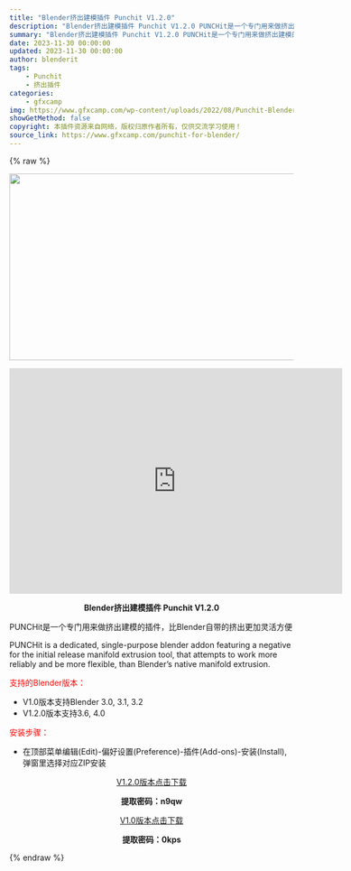 ```yaml
---
title: "Blender挤出建模插件 Punchit V1.2.0"
description: "Blender挤出建模插件 Punchit V1.2.0 PUNCHit是一个专门用来做挤出建模的插件，比Blender自带的挤出更加灵活方便 PUNCHit is a dedicated, sing..."
summary: "Blender挤出建模插件 Punchit V1.2.0 PUNCHit是一个专门用来做挤出建模的插件，比Blender自带的挤出更加灵活方便 PUNCHit is a dedicated, sing..."
date: 2023-11-30 00:00:00
updated: 2023-11-30 00:00:00
author: blenderit
tags: 
    - Punchit
    - 挤出插件
categories:
    - gfxcamp
img: https://www.gfxcamp.com/wp-content/uploads/2022/08/Punchit-Blender.jpg
showGetMethod: false
copyright: 本插件资源来自网络，版权归原作者所有，仅供交流学习使用！
source_link: https://www.gfxcamp.com/punchit-for-blender/
---
```


{% raw %}
<div><p><img decoding="async" class="aligncenter size-full wp-image-106082" src="https://www.gfxcamp.com/wp-content/uploads/2022/08/Punchit-Blender.jpg" data-src="https://www.gfxcamp.com/wp-content/uploads/2022/08/Punchit-Blender.jpg" alt="" width="590" height="331" data-srcset="https://www.gfxcamp.com/wp-content/uploads/2022/08/Punchit-Blender.jpg 590w, https://www.gfxcamp.com/wp-content/uploads/2022/08/Punchit-Blender-150x84.jpg 150w" data-sizes="(max-width: 590px) 100vw, 590px"></p><p style="text-align: center;"><iframe loading="lazy" src="https://player.youku.com/embed/XNTg5NTE0MjIwMA==" width="590" height="400" frameborder="0" allowfullscreen="allowfullscreen" data-mce-fragment="1"></iframe></p><p style="text-align: center;"><strong>Blender挤出建模插件 Punchit V1.2.0</strong></p><p>PUNCHit是一个专门用来做挤出建模的插件，比Blender自带的挤出更加灵活方便</p><p>PUNCHit is a dedicated, single-purpose blender addon featuring a negative for the initial release manifold extrusion tool, that attempts to work more reliably and be more flexible, than Blender’s native manifold extrusion.</p><p style="text-align: left;"><span style="color: #ff0000;">支持的Blender版本：</span></p><ul>
<li style="text-align: left;">V1.0版本支持Blender 3.0, 3.1, 3.2</li>
<li>V1.2.0版本支持3.6, 4.0</li>
</ul><p style="text-align: left;"><span style="color: #ff0000;">安装步骤：</span></p><ul>
<li>在顶部菜单编辑(Edit)-偏好设置(Preference)-插件(Add-ons)-安装(Install),弹窗里选择对应ZIP安装</li>
</ul><p style="text-align: center;"><a class="maxbutton-3 maxbutton maxbutton-baidu" target="_blank" rel="noopener" href="https://pan.baidu.com/s/1YIywVBaF4fL1SywRWS0skw?pwd=n9qw"><span class="mb-text">V1.2.0版本点击下载</span></a></p><p style="text-align: center;"><strong>提取密码：n9qw</strong></p><p style="text-align: center;"><a class="maxbutton-3 maxbutton maxbutton-baidu" target="_blank" rel="noopener" href="https://pan.baidu.com/s/1JDn6fiv5A5PjEi3-zhLoLg?pwd=0kps"><span class="mb-text">V1.0版本点击下载</span></a></p><p style="text-align: center;"><strong>提取密码：0kps</strong></p></div>
<div style="display: none">gfxcamp</div>
{% endraw %}